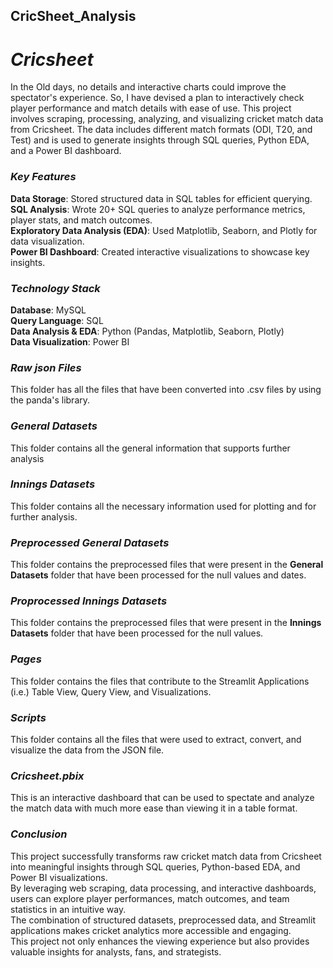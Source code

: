 ## CricSheet_Analysis

# *Cricsheet*  
In the Old days, no details and interactive charts could improve the spectator's experience. So, I have devised a plan to interactively check player performance and match details with ease of use.
This project involves scraping, processing, analyzing, and visualizing cricket match data from Cricsheet. The data includes different match formats (ODI, T20, and Test) and is used to generate insights through SQL queries, Python EDA, and a Power BI dashboard.

### *Key Features*
__Data Storage__: Stored structured data in SQL tables for efficient querying.  
__SQL Analysis__: Wrote 20+ SQL queries to analyze performance metrics, player stats, and match outcomes.  
__Exploratory Data Analysis (EDA)__: Used Matplotlib, Seaborn, and Plotly for data visualization.  
__Power BI Dashboard__: Created interactive visualizations to showcase key insights.  

### *Technology Stack*  
__Database__: MySQL  
__Query Language__: SQL  
__Data Analysis & EDA__: Python (Pandas, Matplotlib, Seaborn, Plotly)  
__Data Visualization__: Power BI  

### *Raw json Files*  
This folder has all the files that have been converted into .csv files by using the panda's library.  

### *General Datasets*  
This folder contains all the general information that supports further analysis  

### *Innings Datasets*  
This folder contains all the necessary information used for plotting and for further analysis.  

### *Preprocessed General Datasets*  
This folder contains the preprocessed files that were present in the __General Datasets__ folder that have been processed for the null values and dates.  

### *Proprocessed Innings Datasets*  
This folder contains the preprocessed files that were present in the __Innings Datasets__ folder that have been processed for the null values.  

### *Pages*  
This folder contains the files that contribute to the Streamlit Applications (i.e.) Table View, Query View, and Visualizations.  

### *Scripts*  
This folder contains all the files that were used to extract, convert, and visualize the data from the JSON file.  

### *Cricsheet.pbix*  
This is an interactive dashboard that can be used to spectate and analyze the match data with much more ease than viewing it in a table format.  

### *Conclusion*  
This project successfully transforms raw cricket match data from Cricsheet into meaningful insights through SQL queries, Python-based EDA, and Power BI visualizations.  
By leveraging web scraping, data processing, and interactive dashboards, users can explore player performances, match outcomes, and team statistics in an intuitive way.   
The combination of structured datasets, preprocessed data, and Streamlit applications makes cricket analytics more accessible and engaging.   
This project not only enhances the viewing experience but also provides valuable insights for analysts, fans, and strategists.